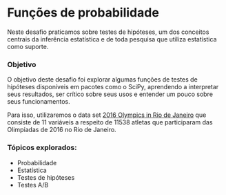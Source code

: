# Funções de probabilidade

Neste desafio praticamos sobre testes de hipóteses, um dos conceitos centrais da inferência estatística e de toda pesquisa que utiliza estatística como suporte.

### Objetivo

O objetivo deste desafio foi explorar algumas funções de testes de hipóteses disponíveis em pacotes como o SciPy, aprendendo a interpretar seus resultados, ser crítico sobre seus usos e entender um pouco sobre seus funcionamentos.

Para isso, utilizaremos o data set [2016 Olympics in Rio de Janeiro](https://www.kaggle.com/rio2016/olympic-games/) que consiste de 11 variáveis a respeito de 11538 atletas que participaram das Olimpíadas de 2016 no Rio de Janeiro.

### Tópicos explorados:

 - Probabilidade
 - Estatística
 - Testes de hipóteses
 - Testes A/B
